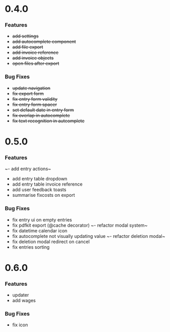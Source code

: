 # 0.4.0

### Features

- ~~add settings~~
- ~~add autocomplete component~~
- ~~add file export~~
- ~~add invoice reference~~
- ~~add invoice objects~~
- ~~open files after export~~

### Bug Fixes

- ~~update navigation~~
- ~~fix export form~~
- ~~fix entry form validity~~
- ~~fix entry form spacer~~
- ~~set default date in entry form~~
- ~~fix overlap in autocomplete~~
- ~~fix text recognition in autcomplete~~

# 0.5.0

### Features

~- add entry actions~
- add entry table dropdown
- add entry table invoice reference
- add user feedback toasts
- summarise fixcosts on export

### Bug Fixes

- fix entry ui on empty entries
- fix pdfkit export (@cache decorator)
~- refactor modal system~
- fix datetime calendar icon
- fix autocomplete not visually updating value
~- refactor deletion modal~
- fix deletion modal redirect on cancel
- fix entries sorting

# 0.6.0

### Features

- updater
- add wages

### Bug Fixes

- fix icon
